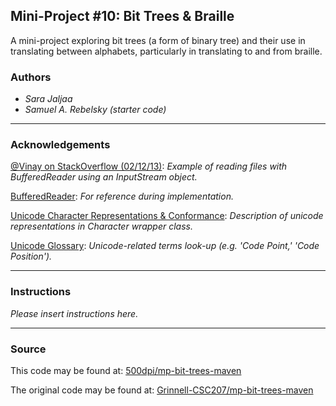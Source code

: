 ## Mini-Project #10: Bit Trees & Braille

A mini-project exploring bit trees (a form of binary tree) and their use in translating between
alphabets, particularly in translating to and from braille.

### Authors

- *Sara Jaljaa*
- *Samuel A. Rebelsky (starter code)*

---

### Acknowledgements

[@Vinay on StackOverflow (02/12/13)](https://stackoverflow.com/questions/14825374/reading-a-textfile-using-inputstream):
*Example of reading files with BufferedReader using an InputStream object.*

[BufferedReader](https://docs.oracle.com/javase/10/docs/api/java/io/BufferedReader.html):
*For reference during implementation.*

[Unicode Character Representations & Conformance](https://docs.oracle.com/javase/8/docs/api/java/lang/Character.html#unicode):
*Description of unicode representations in Character wrapper class.*

[Unicode Glossary](http://www.unicode.org/glossary/):
*Unicode-related terms look-up (e.g. 'Code Point,' 'Code Position').*

---

### Instructions

*Please insert instructions here.*

---

### Source

This code may be found at: [500dpi/mp-bit-trees-maven](https://github.com/500dpi/mp-bit-trees-maven)

The original code may be found at: [Grinnell-CSC207/mp-bit-trees-maven](https://github.com/Grinnell-CSC207/mp-bit-trees-maven)

